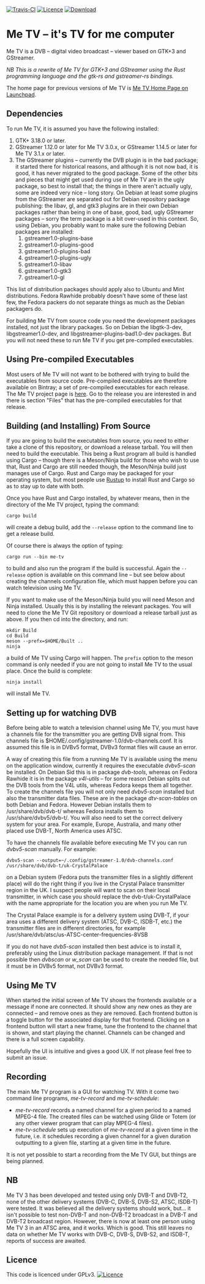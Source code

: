 [![Travis-CI](https://travis-ci.org/Me-TV/Me-TV.svg?branch=master)](https://travis-ci.org/Me-TV/Me-TV)
[![Licence](https://img.shields.io/badge/license-GPL_3-green.svg)](https://www.gnu.org/licenses/gpl-3.0.en.html)
[![Download](https://api.bintray.com/packages/me-tv/Downloads/Me-TV/images/download.svg)](https://bintray.com/me-tv/Downloads/Me-TV)

# Me TV – it's TV for me computer

Me TV is a DVB – digital video broadcast – viewer based on GTK+3 and GStreamer.

*NB This is a rewrite of Me TV for GTK+3 and GStreamer using the Rust programming language and the gtk-rs
and gstreamer-rs bindings.*

The home page for previous versions of Me TV is [Me TV Home Page on Launchpad](http://launchpad.net/me-tv).

## Dependencies

To run Me TV, it is assumed you have the following installed:

1. GTK+ 3.18.0 or later.
1. GStreamer 1.12.0 or later for Me TV 3.0.x, or GStreamer 1.14.5 or later for Me TV 3.1.x or later.
1. The GStreamer plugins – currently the DVB plugin is in the bad package; it started there for historical
reasons, and although it is not now bad, it is good, it has never migrated to the good package. Some of the
other bits and pieces that might get used during use of Me TV are in the ugly package, so best to install
that; the things in there aren't actually ugly, some are indeed very nice – long story. On Debian at least
some plugins from the GStreamer are separated out for Debian repository package publishing: the libav, gl,
and gtk3 plugins are in their own Debian packages rather than being in one of base, good, bad, ugly
GStreamer packages – sorry the term package is a bit over-used in this context. So, using Debian, you
probably want to make sure the following Debian packages are installed:
    1. gstreamer1.0-plugins-base
    1. gstreamer1.0-plugins-good
    1. gstreamer1.0-plugins-bad
    1. gstreamer1.0-plugins-ugly
    1. gstreamer1.0-libav
    1. gstreamer1.0-gtk3
    1. gstreamer1.0-gl

This list of distribution packages should apply also to Ubuntu and Mint distributions. Fedora Rawhide
probably doesn't have some of these last few, the Fedora packers do not separate things as much as the
Debian packagers do.

For building Me TV from source code you need the development packages installed, not just the library
packages. So on Debian the libgtk-3-dev, libgstreamer1.0-dev, and libgstreamer-plugins-bad1.0-dev
packages. But you will not need these to run Me TV if you get pre-compiled executables.

## Using Pre-compiled Executables

Most users of Me TV will not want to be bothered with trying to build the executables from source
code. Pre-compiled executables are therefore available on Bintray; a set of pre-compiled executables for
each release. The Me TV project page is [here](https://bintray.com/beta/#/me-tv/Downloads/Me-TV). Go to the
release you are interested in and there is section "Files" that has the pre-compiled executables
for that release.

## Building (and Installing) From Source

If you are going to build the executables from source, you need to either take a clone of this repository,
or download a release tarball.  You will then need to build the executable. This being a Rust program all
build is handled using Cargo – though there is a Meson/Ninja build for those who wish to use that, Rust and
Cargo are still needed though, the Meson/Ninja build just manages use of Cargo. Rust and Cargo may be
packaged for your operating system, but most people use [Rustup](https://rustup.rs/) to install Rust and
Cargo so as to stay up to date with both.

Once you have Rust and Cargo installed, by whatever means, then in the directory of the Me TV project,
typing the command:

    cargo build

will create a debug build, add the `--release` option to the command line to get a release build.

Of course there is always the option of typing:

    cargo run --bin me-tv

to build and also run the program if the build is successful. Again the `--release` option is available on
this command line – but see below about creating the channels configuration file, which must happen before
you can watch television using Me TV.

If you want to make use of the Meson/Ninja build you will need Meson and Ninja installed. Usually this is by
installing the relevant packages.  You will need to clone the Me TV Git repository or download a release
tarball just as above. If you then cd into the directory, and run:

    mkdir Build
    cd Build
    meson --prefx=$HOME/Built ..
    ninja

a build of Me TV using Cargo will happen. The `prefix` option to the meson command is only needed if you are
not going to install Me TV to the usual place. Once the build is complete:

    ninja install

will install Me TV.

## Setting up for watching DVB

Before being able to watch a television channel using Me TV, you must have a channels file for the
transmitter you are getting DVB signal from. This channels file is
$HOME/.config/gstreamer-1.0/dvb-channels.conf. It is assumed this file is in DVBv5 format, DVBv3 format
files will cause an error.

A way of creating this file from a running Me TV is available using the menu on the application window,
currently it requires the executable _dvbv5-scan_ be installed. On Debian Sid this is in package
_dvb-tools_, whereas on Fedora Rawhide it is in the package _v4l-utils_ – for some reason Debian splits out
the DVB tools from the V4L utils, whereas Fedora keeps them all together. To create the channels file you
will not only need _dvbv5-scan_ installed but also the transmitter data files. These are in the package
_dtv-scan-tables_ on both Debian and Fedora. However Debian installs them to /usr/share/dvb/dvb-t/ whereas
Fedora installs them to /usr/share/dvbv5/dvb-t/. You will also need to set the correct delivery system for
your area. For example, Europe, Australia, and many other placed use DVB-T, North America uses ATSC.

To have the channels file available before executing Me TV you can run _dvbv5-scan_ manually. For example:

    dvbv5-scan --output=~/.config/gstreamer-1.0/dvb-channels.conf /usr/share/dvb/dvb-t/uk-CrystalPalace

on a Debian system (Fedora puts the transmitter files in a slightly different place) will do the right thing
if you live in the Crystal Palace transmitter region in the UK. I suspect people will want to scan on their
local transmitter, in which case you should replace the dvb-t/uk-CrystalPalace with the name appropriate for
the location you are when you run Me TV.

The Crystal Palace example is for a delivery system using DVB-T, if your area uses a different delivery
system (ATSC, DVB-C, ISDB-T, etc.) the transmitter files are in different directories, for example
/usr/share/dvb/atsc/us-ATSC-center-frequencies-8VSB

If you do not have _dvb5-scan_ installed then best advice is to install it, preferably using the Linux
distribution package management. If that is not possible then _dvbscan_ or _w\_scan_ can be used to create
the needed file, but it must be in DVBv5 format, not DVBv3 format.

## Using Me TV

When started the initial screen of Me TV shows the frontends available or a message if none are
connected. It should show any new ones as they are connected – and remove ones as they are removed. Each
frontend button is a toggle button for the associated display for that frontend. Clicking on a frontend
button will start a new frame, tune the frontend to the channel that is shown, and start playing the
channel. Channels can be changed and there is a full screen capability.

Hopefully the UI is intuitive and gives a good UX. If not please feel free to submit an issue.

## Recording

The main Me TV program is a GUI for watching TV. With it come two command line programs,
_me-tv-record_ and _me-tv-schedule_:
- _me-tv-record_ records a named channel for a given period to a named MPEG-4 file. The created files can be
watched using Glide or Totem (or any other viewer program that can play MPEG-4 files).
- _me-tv-schedule_ sets up execution of _me-tv-record_ at a given time in the future, i.e. it schedules
recording a given channel for a given duration outputting to a given file, starting at a given time in the
future.

It is not yet possible to start a recording from the Me TV GUI, but things are being planned.

## NB

Me TV 3 has been developed and tested using only DVB-T and DVB-T2, none of the other delivery systems
(DVB-C, DVB-S, DVB-S2, ATSC, ISDB-T) were tested. It was believed all the delivery systems should work, but…
it isn't possible to test non-DVB-T and non-DVB-T2 broadcast in a DVB-T and DVB-T2 broadcast
region. However, there is now at least one person using Me TV 3 in an ATSC area, and it works. Which is
good. This still leaves no data on whether Me TV works with DVB-C, DVB-S, DVB-S2, and ISDB-T, reports of
success are awaited.

## Licence

This code is licenced under GPLv3.
[![Licence](https://www.gnu.org/graphics/gplv3-127x51.png)](https://www.gnu.org/licenses/gpl-3.0.en.html)
